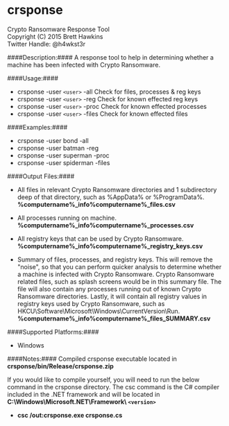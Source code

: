 # crsponse
Crypto Ransomware Response Tool  
Copyright (C) 2015 Brett Hawkins  
Twitter Handle: @h4wkst3r

####Description:####
A response tool to help in determining whether a machine has been infected with Crypto Ransomware.

####Usage:####
- crsponse -user `<user>` -all      Check for files, processes & reg keys
- crsponse -user `<user>` -reg      Check for known effected reg keys
- crsponse -user `<user>` -proc     Check for known effected processes
- crsponse -user `<user>` -files    Check for known effected files

####Examples:####
- crsponse -user bond -all
- crsponse -user batman -reg
- crsponse -user superman -proc
- crsponse -user spiderman -files

####Output Files:####
- All files in relevant Crypto Ransomware directories and 1 subdirectory deep of that directory, such as %AppData% or %ProgramData%.  
  **%computername%_info\%computername%_files.csv**

- All processes running on machine.  
  **%computername%_info\%computername%_processes.csv**

- All registry keys that can be used by Crypto Ransomware.   
  **%computername%_info\%computername%_registry_keys.csv**

- Summary of files, processes, and registry keys. This will remove the "noise", so that you can perform quicker analysis to determine whether a machine is infected with Crypto Ransomware. Crypto Ransomware related files, such as splash screens would be in this summary file. The file will also contain any processes running out of known Crypto Ransomware directories. Lastly, it will contain all registry values in registry keys used by Crypto Ransomware, such as HKCU\Software\Microsoft\Windows\CurrentVersion\Run.
  **%computername%_info\%computername%_files_SUMMARY.csv**

####Supported Platforms:####
- Windows

####Notes:####
Compiled crsponse executable located in **crsponse/bin/Release/crsponse.zip**

If you would like to compile yourself, you will need to run the below command in the crsponse directory. The csc command is the C# compiler included in the .NET framework and will be located in **C:\Windows\Microsoft.NET\Framework\ `<version>`**
- **csc /out:crsponse.exe crsponse.cs**
